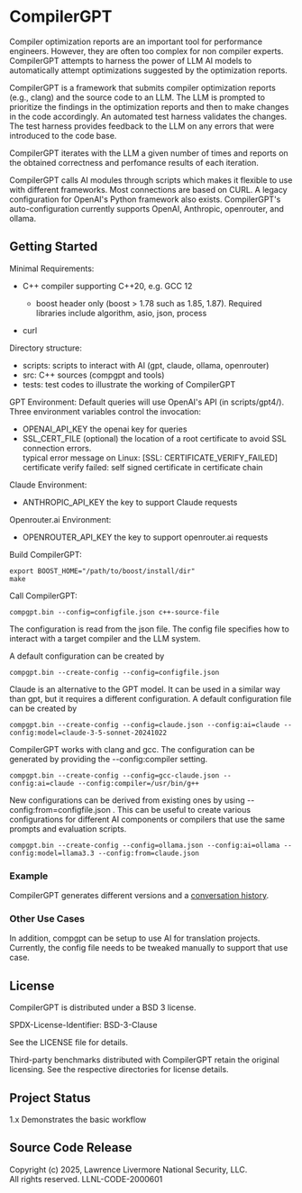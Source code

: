 # CompilerGPT

Compiler optimization reports are an important tool for performance engineers. However, they are often too complex for non compiler experts. CompilerGPT attempts to harness the power of LLM AI models to automatically attempt optimizations suggested by the optimization reports.

CompilerGPT is a framework that submits compiler optimization reports (e.g., clang) and the source code to an LLM. The LLM is prompted to prioritize the findings in the optimization reports and then to make changes in the code accordingly. An automated test harness validates the changes. The test harness provides feedback to the LLM on any errors that were introduced to the code base.

CompilerGPT iterates with the LLM a given number of times and reports on the obtained correctness and perfomance results of each iteration.

CompilerGPT calls AI modules through scripts which makes it flexible to use with different frameworks. Most connections are based on CURL. A legacy configuration for OpenAI's Python framework also exists. CompilerGPT's auto-configuration currently supports OpenAI, Anthropic, openrouter, and ollama.


## Getting Started

Minimal Requirements:
* C++ compiler supporting C++20, e.g. GCC 12
  + boost header only (boost > 1.78 such as 1.85, 1.87). Required libraries include algorithm, asio, json, process

* curl

Directory structure:
* scripts: scripts to interact with AI (gpt, claude, ollama, openrouter)
* src: C++ sources (compgpt and tools)
* tests: test codes to illustrate the working of CompilerGPT

GPT Environment: Default queries will use OpenAI's API (in scripts/gpt4/). Three environment variables control the invocation:
* OPENAI\_API\_KEY the openai key for queries
* SSL\_CERT\_FILE (optional) the location of a root certificate to avoid SSL connection errors.\
  typical error message on Linux:  \[SSL: CERTIFICATE\_VERIFY\_FAILED\] certificate verify failed: self signed certificate in certificate chain

Claude Environment:
* ANTHROPIC_API_KEY the key to support Claude requests

Openrouter.ai Environment:
* OPENROUTER_API_KEY the key to support openrouter.ai requests

Build CompilerGPT:

    export BOOST_HOME="/path/to/boost/install/dir"
    make

Call CompilerGPT:

    compgpt.bin --config=configfile.json c++-source-file

The configuration is read from the json file. The config file specifies how to interact with a target compiler and the LLM system.


A default configuration can be created by

    compgpt.bin --create-config --config=configfile.json

Claude is an alternative to the GPT model. It can be used in a similar way than gpt, but it requires a different configuration. A default configuration file can be created by

    compgpt.bin --create-config --config=claude.json --config:ai=claude --config:model=claude-3-5-sonnet-20241022

CompilerGPT works with clang and gcc. The configuration can be generated by providing the --config:compiler setting.

    compgpt.bin --create-config --config=gcc-claude.json --config:ai=claude --config:compiler=/usr/bin/g++

New configurations can be derived from existing ones by using --config:from=configfile.json . This can be useful to create various configurations for different AI components or compilers that use the same prompts and evaluation scripts.

    compgpt.bin --create-config --config=ollama.json --config:ai=ollama --config:model=llama3.3 --config:from=claude.json


### Example

CompilerGPT generates different versions and a [conversation history](Example.md).


### Other Use Cases

In addition, compgpt can be setup to use AI for translation projects. Currently, the
config file needs to be tweaked manually to support that use case.


## License

CompilerGPT is distributed under a BSD 3 license.

SPDX-License-Identifier: BSD-3-Clause

See the LICENSE file for details.

Third-party benchmarks distributed with CompilerGPT retain the original licensing. See the respective directories for license details.


## Project Status

1.x Demonstrates the basic workflow


## Source Code Release

Copyright (c) 2025, Lawrence Livermore National Security, LLC.\
All rights reserved. LLNL-CODE-2000601


